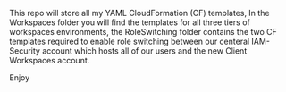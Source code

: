 This repo will store all my YAML CloudFormation (CF) templates, In the Workspaces folder you will find the templates for all three tiers of workspaces environments, the RoleSwitching folder contains the two CF templates required to enable role switching between our centeral IAM-Security account which hosts all of our users and the new Client Workspaces account.

Enjoy 